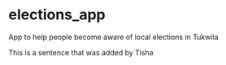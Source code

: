 # elections_app
App to help people become aware of local elections in Tukwila

This is a sentence that was added by Tisha
